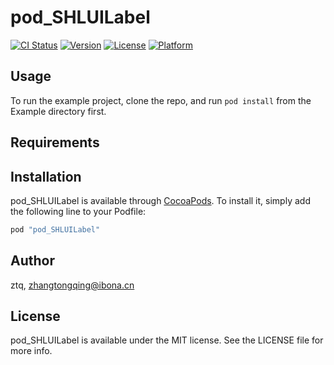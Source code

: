 # pod_SHLUILabel

[![CI Status](http://img.shields.io/travis/ztq/pod_SHLUILabel.svg?style=flat)](https://travis-ci.org/ztq/pod_SHLUILabel)
[![Version](https://img.shields.io/cocoapods/v/pod_SHLUILabel.svg?style=flat)](http://cocoapods.org/pods/pod_SHLUILabel)
[![License](https://img.shields.io/cocoapods/l/pod_SHLUILabel.svg?style=flat)](http://cocoapods.org/pods/pod_SHLUILabel)
[![Platform](https://img.shields.io/cocoapods/p/pod_SHLUILabel.svg?style=flat)](http://cocoapods.org/pods/pod_SHLUILabel)

## Usage

To run the example project, clone the repo, and run `pod install` from the Example directory first.

## Requirements

## Installation

pod_SHLUILabel is available through [CocoaPods](http://cocoapods.org). To install
it, simply add the following line to your Podfile:

```ruby
pod "pod_SHLUILabel"
```

## Author

ztq, zhangtongqing@ibona.cn

## License

pod_SHLUILabel is available under the MIT license. See the LICENSE file for more info.
